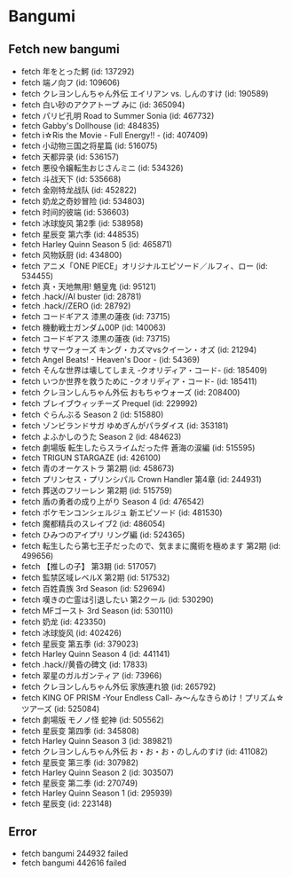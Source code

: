 # Bangumi
## Fetch new bangumi
- fetch 年をとった鰐 (id: 137292)
- fetch 端ノ向フ (id: 109606)
- fetch クレヨンしんちゃん外伝 エイリアン vs. しんのすけ (id: 190589)
- fetch 白い砂のアクアトープ みに (id: 365094)
- fetch パリピ孔明 Road to Summer Sonia (id: 467732)
- fetch Gabby's Dollhouse (id: 484835)
- fetch i☆Ris the Movie - Full Energy!! - (id: 407409)
- fetch 小动物三国之将星篇 (id: 516075)
- fetch 天都异录 (id: 536157)
- fetch 悪役令嬢転生おじさんミニ (id: 534326)
- fetch 斗战天下 (id: 535668)
- fetch 金刚特龙战队 (id: 452822)
- fetch 奶龙之奇妙冒险 (id: 534803)
- fetch 时间的彼端 (id: 536603)
- fetch 冰球旋风 第2季 (id: 538958)
- fetch 星辰变 第六季 (id: 448535)
- fetch Harley Quinn Season 5 (id: 465871)
- fetch 风物妖厨 (id: 434800)
- fetch アニメ「ONE PIECE」オリジナルエピソード／ルフィ、ロー (id: 534455)
- fetch 真・天地無用! 魎皇鬼 (id: 95121)
- fetch .hack//AI buster (id: 28781)
- fetch .hack//ZERO (id: 28792)
- fetch コードギアス 漆黒の蓮夜 (id: 73715)
- fetch 機動戦士ガンダム00P (id: 140063)
- fetch コードギアス 漆黒の蓮夜 (id: 73715)
- fetch サマーウォーズ キング・カズマvsクイーン・オズ (id: 21294)
- fetch Angel Beats! - Heaven's Door - (id: 54369)
- fetch そんな世界は壊してしまえ ‐クオリディア・コード- (id: 185409)
- fetch いつか世界を救うために -クオリディア・コード- (id: 185411)
- fetch クレヨンしんちゃん外伝 おもちゃウォーズ (id: 208400)
- fetch ブレイブウィッチーズ Prequel (id: 229992)
- fetch ぐらんぶる Season 2 (id: 515880)
- fetch ゾンビランドサガ ゆめぎんがパラダイス (id: 353181)
- fetch よふかしのうた Season 2 (id: 484623)
- fetch 劇場版 転生したらスライムだった件 蒼海の涙編 (id: 515595)
- fetch TRIGUN STARGAZE (id: 426100)
- fetch 青のオーケストラ 第2期 (id: 458673)
- fetch プリンセス・プリンシパル Crown Handler 第4章 (id: 244931)
- fetch 葬送のフリーレン 第2期 (id: 515759)
- fetch 盾の勇者の成り上がり Season 4 (id: 476542)
- fetch ポケモンコンシェルジュ 新エピソード (id: 481530)
- fetch 魔都精兵のスレイブ2 (id: 486054)
- fetch ひみつのアイプリ リング編 (id: 524365)
- fetch 転生したら第七王子だったので、気ままに魔術を極めます 第2期 (id: 499656)
- fetch 【推しの子】 第3期 (id: 517057)
- fetch 監禁区域レベルX 第2期 (id: 517532)
- fetch 百姓貴族 3rd Season (id: 529694)
- fetch 嘆きの亡霊は引退したい 第2クール (id: 530290)
- fetch MFゴースト 3rd Season (id: 530110)
- fetch 奶龙 (id: 423350)
- fetch 冰球旋风 (id: 402426)
- fetch 星辰变 第五季 (id: 379023)
- fetch Harley Quinn Season 4 (id: 441141)
- fetch .hack//黄昏の碑文 (id: 17833)
- fetch 翠星のガルガンティア (id: 73966)
- fetch クレヨンしんちゃん外伝 家族連れ狼 (id: 265792)
- fetch KING OF PRISM -Your Endless Call- み～んなきらめけ！プリズム☆ツアーズ (id: 525084)
- fetch 劇場版 モノノ怪 蛇神 (id: 505562)
- fetch 星辰变 第四季 (id: 345808)
- fetch Harley Quinn Season 3 (id: 389821)
- fetch クレヨンしんちゃん外伝 お・お・お・のしんのすけ (id: 411082)
- fetch 星辰变 第三季 (id: 307982)
- fetch Harley Quinn Season 2 (id: 303507)
- fetch 星辰变 第二季 (id: 270749)
- fetch Harley Quinn Season 1 (id: 295939)
- fetch 星辰变 (id: 223148)
## Error
- fetch bangumi 244932 failed
- fetch bangumi 442616 failed
